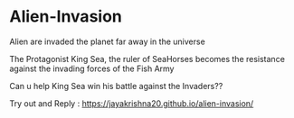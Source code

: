 # Alien-Invasion

Alien are invaded the planet far away in the universe

The Protagonist King Sea, the ruler of SeaHorses becomes the resistance against the invading forces of the Fish Army

Can u help King Sea win his battle against the Invaders??
 
Try out and Reply : https://jayakrishna20.github.io/alien-invasion/

